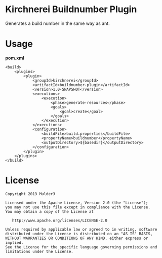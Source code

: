 
# Kirchnerei Buildnumber Plugin

Generates a build number in the same way as ant.

# Usage

**pom.xml**

	<build>
        <plugins>
            <plugin>
                <groupId>kirchnerei</groupId>
                <artifactId>buildnumber-plugin</artifactId>
                <version>1.0-SNAPSHOT</version>
                <executions>
                    <execution>
                        <phase>generate-resources</phase>
                        <goals>
                            <goal>create</goal>
                        </goals>
                    </execution>
                </executions>
                <configuration>
                    <buildFile>build.properties</buildFile>
                    <propertyName>buildnumber</propertyName>
                    <outputDirectory>${basedir}</outputDirectory>
                </configuration>
            </plugin>
        </plugins>
    </build>

# License


	Copyright 2013 Mulder3

	Licensed under the Apache License, Version 2.0 (the "License");
	you may not use this file except in compliance with the License.
	You may obtain a copy of the License at

	   http://www.apache.org/licenses/LICENSE-2.0

	Unless required by applicable law or agreed to in writing, software
	distributed under the License is distributed on an "AS IS" BASIS,
	WITHOUT WARRANTIES OR CONDITIONS OF ANY KIND, either express or implied.
	See the License for the specific language governing permissions and
	limitations under the License.

